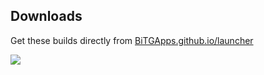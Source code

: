 ## Downloads

Get these builds directly from [BiTGApps.github.io/launcher](https://BiTGApps.github.io/launcher.html)

<img src="https://img.shields.io/github/downloads/BiTGApps/Pixel-Launcher/total?style=social">
